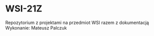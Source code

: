 # WSI-21Z
Repozytorium z projektami na przedmiot WSI razem z dokumentacją
Wykonanie:
Mateusz Palczuk
